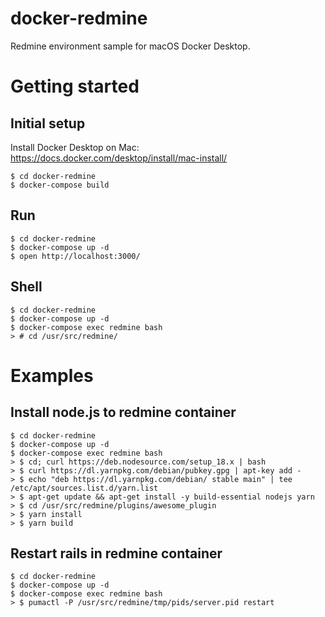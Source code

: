 # docker-redmine

Redmine environment sample for macOS Docker Desktop.

# Getting started

## Initial setup

Install Docker Desktop on Mac: https://docs.docker.com/desktop/install/mac-install/

```
$ cd docker-redmine
$ docker-compose build
```

## Run

```
$ cd docker-redmine
$ docker-compose up -d
$ open http://localhost:3000/
```

## Shell

```
$ cd docker-redmine
$ docker-compose up -d
$ docker-compose exec redmine bash
> # cd /usr/src/redmine/
```

# Examples

## Install node.js to redmine container

```
$ cd docker-redmine
$ docker-compose up -d
$ docker-compose exec redmine bash
> $ cd; curl https://deb.nodesource.com/setup_18.x | bash
> $ curl https://dl.yarnpkg.com/debian/pubkey.gpg | apt-key add -
> $ echo "deb https://dl.yarnpkg.com/debian/ stable main" | tee /etc/apt/sources.list.d/yarn.list
> $ apt-get update && apt-get install -y build-essential nodejs yarn
> $ cd /usr/src/redmine/plugins/awesome_plugin
> $ yarn install
> $ yarn build
```

## Restart rails in redmine container

```
$ cd docker-redmine
$ docker-compose up -d
$ docker-compose exec redmine bash
> $ pumactl -P /usr/src/redmine/tmp/pids/server.pid restart
```

